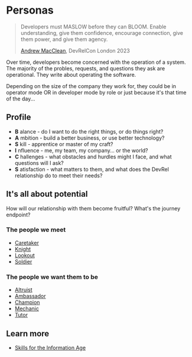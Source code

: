 # Personas

> Developers must MASLOW before they can BLOOM. Enable understanding, give them confidence, encourage connection, give them power, and give them agency.
> 
> [Andrew MacClean](https://www.linkedin.com/in/andrewdmaclean/), DevRelCon London 2023

Over time, developers become concerned with the operation of a system. The majority of the probles, requests, and questions they ask are operational. They write about operating the software.

Depending on the size of the company they work for, they could be in operator mode OR in developer mode by role or just because it's that time of the day...

## Profile

* __B__ alance - do I want to do the right things, or do things right?
* __A__ mbition - build a better business, or use better technology?
* __S__ kill - apprentice or master of my craft?
* __I__ nfluence - me, my team, my company... or the world?
* __C__ hallenges - what obstacles and hurdles might I face, and what questions will I ask?
* __S__ atisfaction - what matters to them, and what does the DevRel relationship do to meet their needs?

## It's all about potential

How will our relationship with them become fruitful? What's the journey endpoint?

### The people we meet

* [Caretaker](caretaker.md)
* [Knight](knight.md)
* [Lookout](lookout.md)
* [Soldier](soldier.md)

### The people we want them to be

* [Altruist](altruist.md)
* [Ambassador](ambassador.md)
* [Champion](champion.md)
* [Mechanic](mechanic.md)
* [Tutor](tutor.md)

## Learn more

* [Skills for the Information Age](https://sfia-online.org/)
